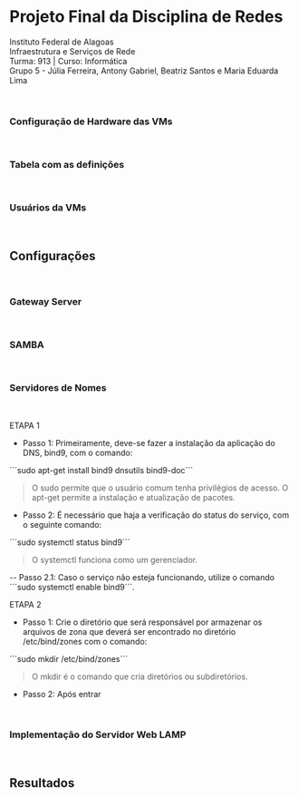 # Projeto Final da Disciplina de Redes

Instituto Federal de Alagoas
<br>
Infraestrutura e Serviços de Rede
<br>
Turma: 913   |   Curso: Informática
<br>
Grupo 5 - Júlia Ferreira, Antony Gabriel, Beatriz Santos e Maria Eduarda Lima

&nbsp;

### Configuração de Hardware das VMs

&nbsp;

### Tabela com as definições

&nbsp;

### Usuários da VMs

&nbsp;

## Configurações

&nbsp;

### Gateway Server

&nbsp;

### SAMBA

&nbsp; 

### Servidores de Nomes

&nbsp;

ETAPA 1

- Passo 1: Primeiramente, deve-se fazer a instalação da aplicação do DNS, bind9, com o comando:

´´´sudo apt-get install bind9 dnsutils bind9-doc´´´

> O sudo permite que o usuário comum tenha privilégios de acesso.
> O apt-get permite a instalação e atualização de pacotes.

- Passo 2: É necessário que haja a verificação do status do serviço, com o seguinte comando:

´´´sudo systemctl status bind9´´´

> O systemctl funciona como um gerenciador.

  -- Passo 2.1: Caso o serviço não esteja funcionando, utilize o comando ´´´sudo systemctl enable bind9´´´.
  
ETAPA 2

- Passo 1: Crie o diretório que será responsável por armazenar os arquivos de zona que deverá ser encontrado no diretório /etc/bind/zones com o comando:

´´´sudo mkdir /etc/bind/zones´´´

> O mkdir é o comando que cria diretórios ou subdiretórios.

- Passo 2: Após entrar 

&nbsp;

### Implementação do Servidor Web LAMP

&nbsp;

## Resultados

